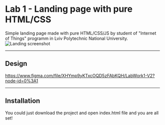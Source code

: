 # Lab 1 - Landing page with pure HTML/CSS
Simple landing page made with pure HTML/CSS/JS by student of "Internet of Things" programm in Lviv Polytechnic National University.
![Landing screenshot]()

---

## Design
https://www.figma.com/file/XHYmp9yKTxcOQD5zFAbKQH/LabWork1-V2?node-id=0%3A1

---

## Installation
You could just download the project and open index.html file and you are all set!

